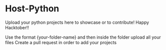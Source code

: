 # Host-Python
Upload your python projects here to showcase or to contribute! Happy Hacktober!!

Use the format {your-folder-name} and then inside the folder upload all your files
Create a pull request in order to add your projects
